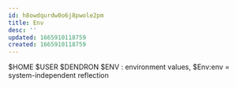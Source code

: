 ```yaml
---
id: h8owdqurdw0o6j8pwole2pm
title: Env
desc: ''
updated: 1665910118759
created: 1665910118759
---
```

$HOME
$USER
$DENDRON
$ENV : environment values, $Env:env = system-independent reflection
